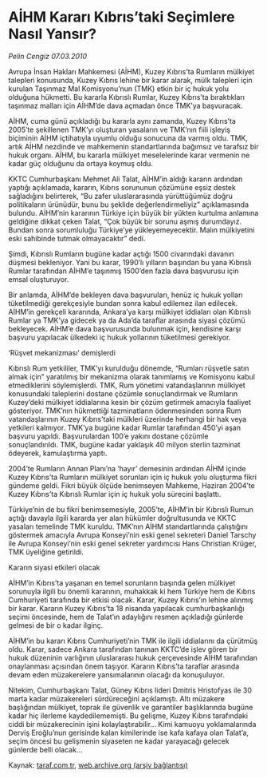 # AİHM Kararı Kıbrıs’taki Seçimlere Nasıl Yansır?

*Pelin Cengiz 07.03.2010*

<div class="yazi"><p>Avrupa İnsan Hakları Mahkemesi (AİHM), Kuzey Kıbrıs’ta Rumların mülkiyet talepleri konusunda, Kuzey Kıbrıs lehine bir karar alarak, mülk talepleri için kurulan Taşınmaz Mal Komisyonu’nun (TMK) etkin bir iç hukuk yolu olduğuna hükmetti. Bu kararla Kıbrıslı Rumlar, Kuzey Kıbrıs’ta bıraktıkları taşınmaz malları için AİHM’de dava açmadan önce TMK’ya başvuracak.</p>
<p>AİHM, cuma günü açıkladığı bu kararla aynı zamanda, Kuzey Kıbrıs’ta 2005’te şekillenen TMK’yı oluşturan yasaların ve TMK’nın fiili işleyiş biçiminin AİHM içtihatıyla uyumlu olduğu sonucuna da varmış oldu. TMK, artık AİHM nezdinde ve mahkemenin standartlarında bağımsız ve tarafsız bir hukuk organı. AİHM, bu kararla mülkiyet meselelerinde karar vermenin ne kadar güç olduğunu da ortaya koymuş oldu.</p>
<p>KKTC Cumhurbaşkanı Mehmet Ali Talat, AİHM’in aldığı kararın ardından yaptığı açıklamada, kararın, Kıbrıs sorununun çözümüne eşsiz destek sağladığını belirterek, “Bu zafer uluslararasında yürüttüğümüz doğru politikaların ürünüdür, bunu bu şeklide değerlendirmeliyiz” açıklamasında bulundu. AİHM’nin kararının Türkiye için büyük bir yükten kurtulma anlamına geldiğine dikkat çeken Talat, “Çok büyük bir sorunu aşmış durumdayız. Bundan sonra sorumluluğu Türkiye’ye yükleyemeyecektir. Malın mülkiyetini eski sahibinde tutmak olmayacaktır” dedi.</p>
<p>Şimdi, Kıbrıslı Rumların bugüne kadar açtığı 1500 civarındaki davanın düşmesi bekleniyor. Yani bu karar, 1990’lı yılların başından bu yana Kıbrıslı Rumlar tarafından AİHM’e taşınmış 1500’den fazla dava başvurusu için emsal oluşturuyor.</p>
<p>Bir anlamda, AİHM’de bekleyen dava başvuruları, henüz iç hukuk yolları tüketilmediği gerekçesiyle bundan sonra kabul edilemez ilan edilecek. AİHM’in gerekçeli kararında, Ankara’ya karşı mülkiyet iddiaları olan Kıbrıslı Rumlar ya TMK’ya gidecek ya da Ada’da taraflar arasında siyasi çözümü bekleyecek. AİHM’e dava başvurusunda bulunmak için, kendisine karşı başvuru yapılacak ülkedeki iç hukuk yollarının tüketilmesi gerekiyor.</p>
<p>‘Rüşvet mekanizması’ demişlerdi</p>
<p>Kıbrıslı Rum yetkililer, TMK’yı kurulduğu dönemde, “Rumları rüşvetle satın almak için” yaratılmış bir mekanizma olarak tanımlamış ve Komisyonu kabul etmediklerini söylemişlerdi. TMK, Rum yönetimi vatandaşlarının mülkiyet konusundaki taleplerini dostane çözümle sonuçlandırmak ve Rumların Kuzey’deki mülkiyet iddialarına kesin bir çözüm getirmek amacıyla faaliyet gösteriyor. TMK’nın hükmettiği tazminatların ödenmesinden sonra Rum vatandaşlarının Kuzey Kıbrıs’taki mülkleri üzerinde herhangi bir hak veya yetkileri kalmıyor. TMK’ya bugüne kadar Rumlar tarafından 450’yi aşan başvuru yapıldı. Başvurulardan 100’e yakını dostane çözümle sonuçlandırıldı. TMK, bugüne kadar yaklaşık 40 milyon sterlin tazminat ödeyerek, kamulaştırma yaptı.</p>
<p>2004’te Rumların Annan Planı’na ‘hayır’ demesinin ardından AİHM içinde Kuzey Kıbrıs’ta Rumların mülkiyet sorunları için iç hukuk yolu oluşturma fikri gündeme geldi. Fikri büyük ölçüde benimseyen Mahkeme, Haziran 2004’te Kuzey Kıbrıs’ta Kıbrıslı Rumlar için iç hukuk yolu sürecini başlattı.</p>
<p>Türkiye’nin de bu fikri benimsemesiyle, 2005’te, AİHM’in bir Kıbrıslı Rumun açtığı davayla ilgili kararda yer alan hükümler doğrultusunda ve KKTC yasaları temelinde TMK kuruldu. TMK’nın AİHM standartlarında çalıştığını göstermek amacıyla Avrupa Konseyi’nin eski genel sekreteri Daniel Tarschy ile Avrupa Konseyi’nin eski genel sekreter yardımcısı Hans Christian Krüger, TMK üyeliğine getirildi.</p>
<p>Kararın siyasi etkileri olacak</p>
<p>AİHM’in Kıbrıs’ta yaşanan en temel sorunların başında gelen mülkiyet sorunuyla ilgili bu önemli kararının, muhakkak ki hem Türkiye hem de Kıbrıs Cumhuriyeti tarafında bir etkisi olacak. Karar, Kuzey Kıbrıs’ın lehine alınmış bir karar. Kararın Kuzey Kıbrıs’ta 18 nisanda yapılacak cumhurbaşkanlığı seçimi öncesinde, hem de Talat’ın adaylığını resmen açıkladığı günlerde gelmesi de bir o kadar ilginç.</p>
<p>AİHM’in bu kararı Kıbrıs Cumhuriyeti’nin TMK ile ilgili iddialarını da çürütmüş oldu. Karar, sadece Ankara tarafından tanınan KKTC’de işlev gören bir hukuk düzeninin varlığının uluslararası hukuk çerçevesinde AİHM tarafından onaylanması açısından önem taşıyor. Kararın Kıbrıs’ta taraflar arasında devam eden müzakerelere yansımalarının olacağı da konuşuluyor.</p>
<p>Nitekim, Cumhurbaşkanı Talat, Güney Kıbrıs lideri Dmitris Hristofyas ile 30 marta kadar müzakereleri sürdüreceğini açıklamıştı. Altı müzakere başlığından mülkiyet, toprak ile güvenlik ve garantiler başlıklarında bugüne kadar hiç ilerleme kaydedilememişti. Bu gelişme, Kuzey Kıbrıs tarafındaki ciddi bir müzakerecinin işini kolaylaştırabilir... Kimi kamuoyu yoklamalarında Derviş Eroğlu’nun gerisinde kalan kimilerinde ise kafa kafaya olan Talat’a, seçim öncesi bu gelişmenin siyaseten ne kadar yarayacağı gelecek günlerde belli olacak...</p></div>

Kaynak: [taraf.com.tr](http://www.taraf.com.tr:80/pelin-cengiz/makale-aihm-karari-kibristaki-secimlere-nasil-yansir.htm), [web.archive.org (arşiv bağlantısı)](http://web.archive.org/web/20100530085012/http://www.taraf.com.tr:80/pelin-cengiz/makale-aihm-karari-kibristaki-secimlere-nasil-yansir.htm)
